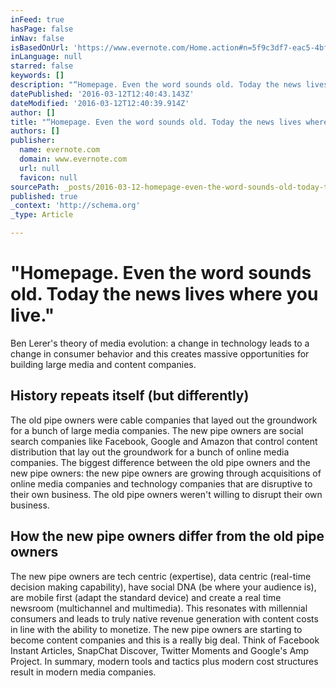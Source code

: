 ```yaml
---
inFeed: true
hasPage: false
inNav: false
isBasedOnUrl: 'https://www.evernote.com/Home.action#n=5f9c3df7-eac5-4bf1-9053-f1be59ce9ddc&ses=4&sh=2&sds=5&'
inLanguage: null
starred: false
keywords: []
description: "“Homepage. Even the word sounds old. Today the news lives where you live.\" Ben Lerer’s theory of media evolution: a\_change in technology leads to a change in co"
datePublished: '2016-03-12T12:40:43.143Z'
dateModified: '2016-03-12T12:40:39.914Z'
author: []
title: "“Homepage. Even the word sounds old. Today the news lives where you live.\"\_"
authors: []
publisher:
  name: evernote.com
  domain: www.evernote.com
  url: null
  favicon: null
sourcePath: _posts/2016-03-12-homepage-even-the-word-sounds-old-today-the-news-lives-wh.md
published: true
_context: 'http://schema.org'
_type: Article

---
```

# "Homepage. Even the word sounds old. Today the news lives where you live." 

Ben Lerer's theory of media evolution: a change in technology leads to a change in consumer behavior and this creates massive opportunities for building large media and content companies.  

## History repeats itself (but differently) 

The old pipe owners were cable companies that layed out the groundwork for a bunch of large media companies. The new pipe owners are social search companies like Facebook, Google and Amazon that control content distribution that lay out the groundwork for a bunch of online media companies. The biggest difference between the old pipe owners and the new pipe owners: the new pipe owners are growing through acquisitions of online media companies and technology companies that are disruptive to their own business. The old pipe owners weren't willing to disrupt their own business. 

## How the new pipe owners differ from the old pipe owners 

The new pipe owners are tech centric (expertise), data centric (real-time decision making capability), have social DNA (be where your audience is), are mobile first (adapt the standard device) and create a real time newsroom (multichannel and multimedia). This resonates with millennial consumers and leads to truly native revenue generation with content costs in line with the ability to monetize. The new pipe owners are starting to become content companies and this is a really big deal. Think of Facebook Instant Articles, SnapChat Discover, Twitter Moments and Google's Amp Project. In summary, modern tools and tactics plus modern cost structures result in modern media companies.